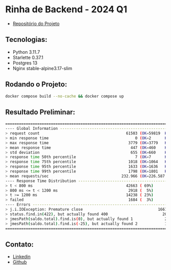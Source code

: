 # Rinha de Backend - 2024 Q1

- [Repositório do Projeto](https://github.com/alfmorais/RinhaBackend2024Q1)

## Tecnologias:

- Python 3.11.7
- Starlette 0.37.1
- Postgres 13
- Nginx stable-alpine3.17-slim

## Rodando o Projeto:

```bash
docker compose build --no-cache && docker compose up
```

## Resultado Preliminar:

```bash
================================================================================
---- Global Information --------------------------------------------------------
> request count                                      61503 (OK=59819  KO=1684  )
> min response time                                      0 (OK=2      KO=0     )
> max response time                                   3779 (OK=3779   KO=81    )
> mean response time                                   447 (OK=460    KO=5     )
> std deviation                                        655 (OK=660    KO=12    )
> response time 50th percentile                          7 (OK=7      KO=1     )
> response time 75th percentile                       1018 (OK=1064   KO=1     )
> response time 95th percentile                       1633 (OK=1636   KO=30    )
> response time 99th percentile                       1798 (OK=1801   KO=62    )
> mean requests/sec                                232.966 (OK=226.587 KO=6.379 )
---- Response Time Distribution ------------------------------------------------
> t < 800 ms                                         42663 ( 69%)
> 800 ms <= t < 1200 ms                               2918 (  5%)
> t >= 1200 ms                                       14238 ( 23%)
> failed                                              1684 (  3%)
---- Errors --------------------------------------------------------------------
> j.i.IOException: Premature close                                 1661 (98.63%)
> status.find.in(422), but actually found 400                        20 ( 1.19%)
> jmesPath(saldo.total).find.is(0), but actually found 1              2 ( 0.12%)
> jmesPath(saldo.total).find.is(-25), but actually found 2            1 ( 0.06%)
================================================================================
```

## Contato:

- [Linkedin](https://www.linkedin.com/in/alfredomneto/)
- [Github](https://github.com/alfmorais/)
